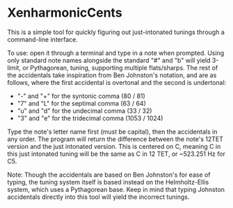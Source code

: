 # XenharmonicCents
This is a simple tool for quickly figuring out just-intonated tunings through a command-line interface.

To use: open it through a terminal and type in a note when prompted.
Using only standard note names alongside the standard "#" and "b" will yield 3-limit, or Pythagorean, tuning, supporting multiple flats/sharps.
The rest of the accidentals take inspiration from Ben Johnston's notation, and are as follows, where the first accidental is overtonal and the second is undertonal:
- "-" and "+" for the syntonic comma (80 / 81)
- "7" and "L" for the septimal comma (63 / 64)
- "u" and "d" for the undecimal comma (33 / 32)
- "3" and "e" for the tridecimal comma (1053 / 1024)

Type the note's letter name first (must be capital), then the accidentals in any order. The program will return the difference between the note's 12TET version and the just intonated version.
This is centered on C, meaning C in this just intonated tuning will be the same as C in 12 TET, or ~523.251 Hz for C5.

Note: Though the accidentals are based on Ben Johnston's for ease of typing,
the tuning system itself is based instead on the Helmholtz-Ellis system, which
uses a Pythagorean base. Keep in mind that typing Johnston accidentals 
directly into this tool will yield the incorrect tunings.